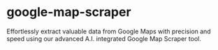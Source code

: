 # google-map-scraper
Effortlessly extract valuable data from Google Maps with precision and speed using our advanced A.I. integrated Google Map Scraper tool.
